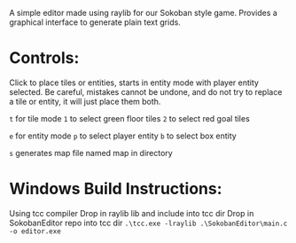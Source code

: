 A simple editor made using raylib for our Sokoban style game.
Provides a graphical interface to generate plain text grids.

# Controls:
Click to place tiles or entities, starts in entity mode with player entity selected.
Be careful, mistakes cannot be undone, and do not try to replace a tile or entity, it will just place them both.

`t` for tile mode
`1` to select green floor tiles
`2` to select red goal tiles

`e` for entity mode
`p` to select player entity
`b` to select box entity

`s` generates map file named map in directory

# Windows Build Instructions:
Using tcc compiler
Drop in raylib lib and include into tcc dir
Drop in SokobanEditor repo into tcc dir
`.\tcc.exe -lraylib .\SokobanEditor\main.c -o editor.exe`
